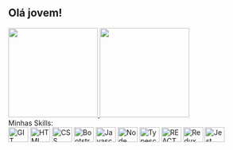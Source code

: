 ## Olá jovem!

<div>
    <a href="https://github.com/MatheusCortez">
    <img height="180em" src="https://github-readme-stats.vercel.app/api?username=MatheusCortez&show_icons=true&theme=dark">
    <img height="180em"  src="https://github-readme-stats.vercel.app/api/top-langs/?username=MatheusCortez&layout=compact&theme=dark">
        </a>
</div>
      Minhas Skills:
<div>   
    <img height="30" width="40" src="https://cdn.jsdelivr.net/gh/devicons/devicon/icons/git/git-original.svg" alt="GIT logo">
       <img height="30" width="40" src="https://cdn.jsdelivr.net/gh/devicons/devicon/icons/html5/html5-original.svg" alt="HTML logo">
    <img height="30" width="40" src="https://cdn.jsdelivr.net/gh/devicons/devicon/icons/css3/css3-original.svg" alt="CSS logo">
     <img height="30" width="40" src="https://cdn.jsdelivr.net/gh/devicons/devicon/icons/bootstrap/bootstrap-plain.svg" alt="Bootstrap logo">
    <img height="30" width="40" src="https://cdn.jsdelivr.net/gh/devicons/devicon/icons/javascript/javascript-original.svg" alt="Javascript logo">
     <img height="30" width="40" src="https://cdn.jsdelivr.net/gh/devicons/devicon/icons/nodejs/nodejs-original.svg" alt="Node logo">
         <img height="30" width="40" src="https://cdn.jsdelivr.net/gh/devicons/devicon/icons/typescript/typescript-original.svg" alt="Typescrypt logo">
        <img height="30" width="40" src="https://cdn.jsdelivr.net/gh/devicons/devicon/icons/react/react-original.svg" alt="REACT logo">
            <img height="30" width="40" src="https://cdn.jsdelivr.net/gh/devicons/devicon/icons/redux/redux-original.svg" alt="Redux logo">
             <img height="30" width="40" src="https://cdn.jsdelivr.net/gh/devicons/devicon/icons/jest/jest-plain.svg" alt="Jest logo">
   
</div>
